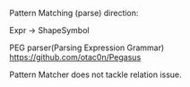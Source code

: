 ﻿Pattern Matching (parse) direction:

Expr -> ShapeSymbol

PEG parser(Parsing Expression Grammar)
https://github.com/otac0n/Pegasus

Pattern Matcher does not tackle relation issue.